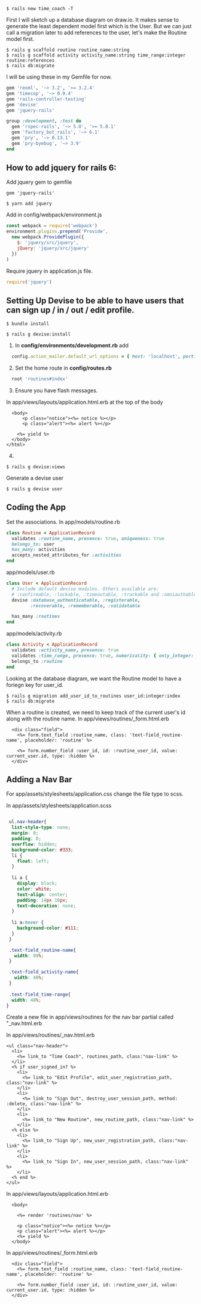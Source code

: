 ```
$ rails new time_coach -T
```

First I will sketch up a database diagram on draw.io. It makes sense to generate the least dependent model first which is the User. But we can just call a migration later to add references to the user, let's make the Routine model first. 
```
$ rails g scaffold routine routine_name:string 
$ rails g scaffold activity activity_name:string time_range:integer routine:references
$ rails db:migrate
```

I will be using these in my Gemfile for now.
```ruby
gem 'rexml', '~> 3.2', '>= 3.2.4'
gem 'timecop', '~> 0.9.4'  
gem 'rails-controller-testing'
gem 'devise'
gem 'jquery-rails'

group :development, :test do
  gem 'rspec-rails', '~> 5.0', '>= 5.0.1'
  gem 'factory_bot_rails', '~> 6.1'
  gem 'pry', '~> 0.13.1'
  gem 'pry-byebug', '~> 3.9'
end
```

## How to add jquery for rails 6:

Add jquery gem to gemfile
```
gem 'jquery-rails'
```

```
$ yarn add jquery
```

Add in config/webpack/environment.js
```js
const webpack = require('webpack')
environment.plugins.prepend('Provide',
  new webpack.ProvidePlugin({
    $: 'jquery/src/jquery',
    jQuery: 'jquery/src/jquery'
  })
)
```

Require jquery in application.js file.
```js
require('jquery')
```
## Setting Up Devise to be able to have users that can sign up / in / out / edit profile.
```
$ bundle install

$ rails g devise:install

```

1) In **config/environments/development.rb** add 

```ruby
  config.action_mailer.default_url_options = { host: 'localhost', port: 3000 }
```
2)  Set the home route in **config/routes.rb**

```ruby
  root 'routines#index'
```

3) Ensure you have flash messages. 

In app/views/layouts/application.html.erb  at the top of the body

```erb
  <body>
      <p class="notice"><%= notice %></p>
      <p class="alert"><%= alert %></p>

    <%= yield %>
  </body>
</html>
```

4) 
```
$ rails g devise:views
```
Generate a devise user 

```
$ rails g devise user
```


## Coding the App

Set the associations.
In app/models/routine.rb
```ruby
class Routine < ApplicationRecord
  validates :routine_name, presence: true, uniqueness: true
  belongs_to: user
  has_many: activities
  accepts_nested_attributes_for :activities
end
```

app/models/user.rb
```ruby
class User < ApplicationRecord
  # Include default devise modules. Others available are:
  # :confirmable, :lockable, :timeoutable, :trackable and :omniauthable
  devise :database_authenticatable, :registerable,
         :recoverable, :rememberable, :validatable

  has_many :routines
end
```

app/models/activity.rb
```ruby
class Activity < ApplicationRecord
  validates :activity_name, presence: true
  validates :time_range, presence: true, numericality: { only_integer: true, greater_than: 0 }
  belongs_to :routine
end
```

Looking at the database diagram, we want the Routine model to have a foriegn key for user_id.
```
$ rails g migration add_user_id_to_routines user_id:integer:index
$ rails db:migrate
```

When a routine is created, we need to keep track of the current user's id along with the routine name. 
In app/views/routines/_form.html.erb

```erb
  <div class="field">
    <%= form.text_field :routine_name, class: 'text-field_routine-name', placeholder: 'routine' %>
  
    <%= form.number_field :user_id, id: :routine_user_id, value: current_user.id, type: :hidden %>
  </div>
```

## Adding a Nav Bar


For app/assets/stylesheets/application.css change the file type to scss.

In app/assets/stylesheets/application.scss

```scss

 ul.nav-header{
  list-style-type: none;
  margin: 0;
  padding: 0;
  overflow: hidden;
  background-color: #333;
  li {
    float: left;
  }
  
  li a {
    display: block;
    color: white;
    text-align: center;
    padding: 14px 16px;
    text-decoration: none;
  }
  
  li a:hover {
    background-color: #111;
  }
 }

 .text-field_routine-name{
   width: 99%;
 }

 .text-field_activity-name{
   width: 48%;
 }
 
 .text-field_time-range{
  width: 48%;
}
```

Create a new file in app/views/routines for the nav bar partial called "_nav.html.erb

In app/views/routines/_nav.html.erb

```erb
<ul class="nav-header">
  <li>
    <%= link_to "Time Coach", routines_path, class:"nav-link" %>
  </li>
  <% if user_signed_in? %>
    <li>
      <%= link_to "Edit Profile", edit_user_registration_path, class:"nav-link" %>
    </li>
    <li>
      <%= link_to "Sign Out", destroy_user_session_path, method: :delete, class:"nav-link" %>
    </li>
    <li>
      <%= link_to "New Routine", new_routine_path, class:"nav-link" %>
    </li>
  <% else %>
    <li>
      <%= link_to "Sign Up", new_user_registration_path, class:"nav-link" %>
    </li>
    <li>
      <%= link_to "Sign In", new_user_session_path, class:"nav-link" %>
    </li>
  <% end %>
</ul>
``` 

In app/views/layouts/application.html.erb

```erb
  <body>
  
    <%= render 'routines/nav' %>
    
    <p class="notice"><%= notice %></p>
    <p class="alert"><%= alert %></p>
    <%= yield %>
  </body>
```

In app/views/routines/_form.html.erb

```erb
  <div class="field">
    <%= form.text_field :routine_name, class: 'text-field_routine-name', placeholder: 'routine' %>
  
    <%= form.number_field :user_id, id: :routine_user_id, value: current_user.id, type: :hidden %>
  </div>
```





